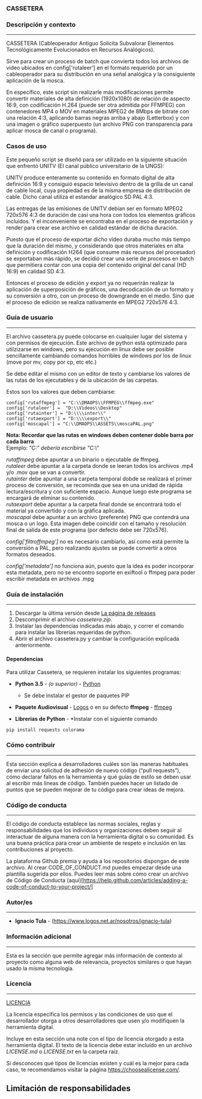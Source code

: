 
### CASSETERA
### Descripción y contexto
---
CASSETERA (Cableoperador Antiguo Solicita Subvalorar Elementos Tecnológicamente Evolucionados en Recursos Analógicos).

Sirve para crear un proceso de batch que convierta todos los archivos de video ubicados en config['rutaleer'] en el formato requerido por un cableoperador para su distribución en una señal analógica y la consiguiente aplicación de la mosca.

En específico, este script sin realizarle más modificaciones permite convertir materiales de alta definición (1920x1080) de relación de aspecto 16:9, con codificación H.264 (puede ser otra admitida por FFMPEG) con contenedores MP4 o MOV en materiales MPEG2 de 8Mbps de bitrate con una relación 4:3, aplicando barras negras arriba y abajo (Letterbox) y con una imagen o gráfico superpuesto (un archivo PNG con transparencia para aplicar mosca de canal o programa).


### Casos de uso

Este pequeño script se diseñó para ser utilizado en la siguiente situación que enfrentó UNITV (El canal público universitario de la UNGS):

UNITV produce enteramente su contenido en formato digital de alta definición 16:9 y consiguió espacio televisivo dentro de la grilla de un
canal de cable local, cuya propiedad es de la misma empresa de distribución de cable. Dicho canal utiliza el estandar analógico SD PAL 4:3.

Las entregas de las emisiones de UNITV debían ser en formato MPEG2 720x576 4:3 de duración de casi una hora con todos los elementos gráficos incluidos. Y el inconveniente se encontraba en el proceso de exportación y render para crear ese archivo en calidad estándar de dicha duración.

Puesto que el proceso de exportar dicho video duraba mucho más tiempo que la duración del mismo, y considerando que otros materiales en alta definición y codificación H264 (que consume más recursos del procesador) se exportaban más rápido, se decidió crear una serie de procesos en batch que permitiera contar con una copia del contenido original del canal (HD 16:9) en calidad SD 4:3.

Entonces el proceso de edición y export ya no requerirán realizar la aplicación de superposición de gráficos, una decodicación de un formato y su conversión a otro, con un proceso de downgrande en el medio. Sino que el proceso de edición se realiza nativamente en MPEG2 720x576 4:3.


### Guía de usuario
---

El archivo cassetera.py puede colocarse en cualquier lugar del sistema y con permisos de ejecución. Este archivo de python está optimizado para utilzizarse en windows, pero su ejecución en linux debe ser posible sencillamente cambiando comandos horribles de windows por los de linux (move por mv, copy por cp, etc etc.)

Se debe editar el mismo con un editor de texto y cambiarse los valores de las rutas de los ejecutables y de la ubicación de las carpetas.

Estos son los valores que deben cambiarse:
```
config['rutaffmpeg'] = "C:\\DMAOPS\\FFMPEG\\ffmpeg.exe"
config['rutaleer'] =  "D:\\Videos\\Desktop"
config['rutainter'] = "D:\\\\inter\\"
config['rutaexport'] = "D:\\\\export\\"
config['moscapal'] = "C:\\DMAOPS\\ASSETS\\moscaPAL.png"
```

**Nota: Recordar que las rutas en windows deben contener doble barra por cada barra**  
    Ejemplo: _"C:\" debería escribirse "C:\\"_  

_rutaffmpeg_ debe apuntar a un binario o ejecutable de ffmpeg.  
_rutaleer_   debe apuntar a la carpeta donde se leeran todos los archivos .mp4 y/o .mov que se van a convertir.  
_rutainter_  debe apuntar a una carpeta temporal dobde se realizará el primer proceso de conversión, se recominda que sea en una unidad de rápida lectura/escritura y con suficiente espacio. Aunque luego este programa se encargará de eliminar su contenido.  
_rutaexport_ debe apuntar a la carpeta final donde se encontrará todo el material ya convertido y con la gráfica aplicada.  
_moscapal_   debe apuntar a un archivo (preferente) PNG que contendrá una mosca o un logo. Esta imagen debe coincidir con el tamaño y resolución final de salida de este programa (por defecto debe ser 720x576).  


_config['filtroffmpeg']_ no es necesario cambiarlo, así como está permite la conversión a PAL, pero realizando ajustes se puede convertir a otros formatos deseados.

_config['metadata']_ no funciona aún, puesto que la idea es poder incorporar esta metadata, pero no se encontro soporte en exiftool o ffmpeg para poder escribir metadata en archivos .mpg


 	
### Guía de instalación
---

1. Descargar la última versión desde [La página de releases](https://github.com/logosfera-zero/Cassetera-proto/releases)
2. Descomprimir el archivo _cassetera.zip_.
3. Instalar las dependencias indicadas más abajo, y correr el comando para instalar las librerias requeridas de python.
4. Abrir el archivo cassetera.py y cambiar la configuración explicada anteriormente.


#### Dependencias

Para utilizar Cassetera, se requieren instalar los siguientes programas:

* **Python 3.5** - *(o superior)* - [Python](https://www.python.org/downloads/)
    * Se debe instalar el gestor de paquetes PIP 

* **Paquete Audiovisual** - [Logos](https://www.logos.net.ar/software/paquete-audiovisual) o en su defecto **ffmpeg** - [ffmpeg](https://www.ffmpeg.org/)
   
* **Librerias de Python** -   *Instalar con el siguiente comando
    
```
pip install requests colorama
```

### Cómo contribuir
---
Esta sección explica a desarrolladores cuáles son las maneras habituales de enviar una solicitud de adhesión de nuevo código (“pull requests”), cómo declarar fallos en la herramienta y qué guías de estilo se deben usar al escribir más líneas de código. También puedes hacer un listado de puntos que se pueden mejorar de tu código para crear ideas de mejora.

### Código de conducta 
---
El código de conducta establece las normas sociales, reglas y responsabilidades que los individuos y organizaciones deben seguir al interactuar de alguna manera con la herramienta digital o su comunidad. Es una buena práctica para crear un ambiente de respeto e inclusión en las contribuciones al proyecto. 

La plataforma Github premia y ayuda a los repositorios dispongan de este archivo. Al crear CODE_OF_CONDUCT.md puedes empezar desde una plantilla sugerida por ellos. Puedes leer más sobre cómo crear un archivo de Código de Conducta (aquí)[https://help.github.com/articles/adding-a-code-of-conduct-to-your-project/]

### Autor/es
---
* **Ignacio Tula** - (https://www.logos.net.ar/nosotros/ignacio-tula)

### Información adicional
---
Esta es la sección que permite agregar más información de contexto al proyecto como alguna web de relevancia, proyectos similares o que hayan usado la misma tecnología.

### Licencia 
---
[LICENCIA](https://github.com/EL-BID/Plantilla-de-repositorio/blob/master/LICENSE.md)

La licencia especifica los permisos y las condiciones de uso que el desarrollador otorga a otros desarrolladores que usen y/o modifiquen la herramienta digital.

Incluye en esta sección una note con el tipo de licencia otorgado a esta herramienta digital. El texto de la licencia debe estar incluído en un archivo *LICENSE.md* o *LICENSE.txt* en la carpeta raíz.

Si desconoces qué tipos de licencias existen y cuál es la mejor para cada caso, te recomendamos visitar la página https://choosealicense.com/.

## Limitación de responsabilidades

